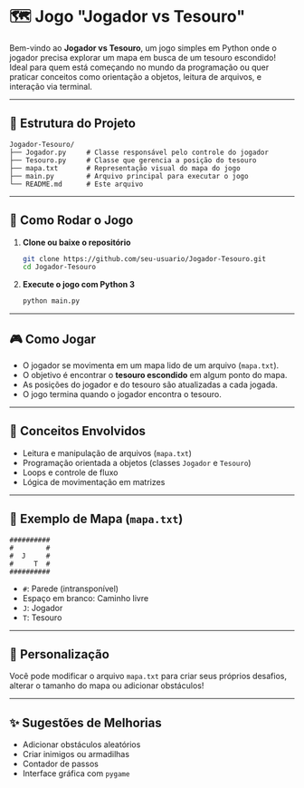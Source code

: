 # 🗺️ Jogo "Jogador vs Tesouro"

Bem-vindo ao **Jogador vs Tesouro**, um jogo simples em Python onde o jogador precisa explorar um mapa em busca de um tesouro escondido! Ideal para quem está começando no mundo da programação ou quer praticar conceitos como orientação a objetos, leitura de arquivos, e interação via terminal.

---

## 📂 Estrutura do Projeto

```
Jogador-Tesouro/
├── Jogador.py     # Classe responsável pelo controle do jogador
├── Tesouro.py     # Classe que gerencia a posição do tesouro
├── mapa.txt       # Representação visual do mapa do jogo
├── main.py        # Arquivo principal para executar o jogo
└── README.md      # Este arquivo
```

---

## 🚀 Como Rodar o Jogo

1. **Clone ou baixe o repositório**

   ```bash
   git clone https://github.com/seu-usuario/Jogador-Tesouro.git
   cd Jogador-Tesouro
   ```
2. **Execute o jogo com Python 3**

   ```bash
   python main.py
   ```

---

## 🎮 Como Jogar

- O jogador se movimenta em um mapa lido de um arquivo (`mapa.txt`).
- O objetivo é encontrar o **tesouro escondido** em algum ponto do mapa.
- As posições do jogador e do tesouro são atualizadas a cada jogada.
- O jogo termina quando o jogador encontra o tesouro.

---

## 🧠 Conceitos Envolvidos

- Leitura e manipulação de arquivos (`mapa.txt`)
- Programação orientada a objetos (classes `Jogador` e `Tesouro`)
- Loops e controle de fluxo
- Lógica de movimentação em matrizes

---

## 📌 Exemplo de Mapa (`mapa.txt`)

```
##########
#        #
#  J     #
#     T  #
##########
```

- `#`: Parede (intransponível)
- Espaço em branco: Caminho livre
- `J`: Jogador
- `T`: Tesouro

---

## 🔧 Personalização

Você pode modificar o arquivo `mapa.txt` para criar seus próprios desafios, alterar o tamanho do mapa ou adicionar obstáculos!

---

## ✨ Sugestões de Melhorias

- Adicionar obstáculos aleatórios
- Criar inimigos ou armadilhas
- Contador de passos
- Interface gráfica com `pygame`
